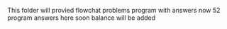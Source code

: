 This folder will provied flowchat problems program with answers now 52 program answers here soon balance will be added 
